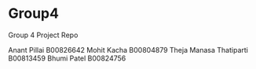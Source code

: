 # Group4
Group 4 Project Repo

Anant Pillai B00826642
Mohit Kacha B00804879
Theja Manasa Thatiparti B00813459
Bhumi Patel B00824756
